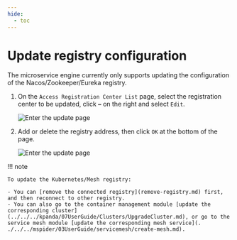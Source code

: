 ```yaml
---
hide:
  - toc
---
```


# Update registry configuration

The microservice engine currently only supports updating the configuration of the Nacos/Zookeeper/Eureka registry.

1. On the `Access Registration Center List` page, select the registration center to be updated, click **`⋯`** on the right and select `Edit`.

    ![Enter the update page](imgs/update-1.png)

2. Add or delete the registry address, then click `OK` at the bottom of the page.

    ![Enter the update page](imgs/update-2.png)

!!! note

    To update the Kubernetes/Mesh registry:

    - You can [remove the connected registry](remove-registry.md) first, and then reconnect to other registry.
    - You can also go to the container management module [update the corresponding cluster](../../../kpanda/07UserGuide/Clusters/UpgradeCluster.md), or go to the service mesh module [update the corresponding mesh service](. ./../../mspider/03UserGuide/servicemesh/create-mesh.md).